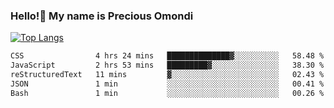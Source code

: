 ### Hello!👋 My name is Precious Omondi 

[![Top Langs](https://github-readme-stats.vercel.app/api/top-langs/?username=Presho99&langs_count=8&theme=dark)](https://github.com/Presho99/github-readme-stats)



<!--START_SECTION:waka-->

```txt
CSS                4 hrs 24 mins   ██████████████▓░░░░░░░░░░   58.48 %
JavaScript         2 hrs 53 mins   █████████▓░░░░░░░░░░░░░░░   38.30 %
reStructuredText   11 mins         ▓░░░░░░░░░░░░░░░░░░░░░░░░   02.43 %
JSON               1 min           ░░░░░░░░░░░░░░░░░░░░░░░░░   00.41 %
Bash               1 min           ░░░░░░░░░░░░░░░░░░░░░░░░░   00.26 %
```

<!--END_SECTION:waka-->

